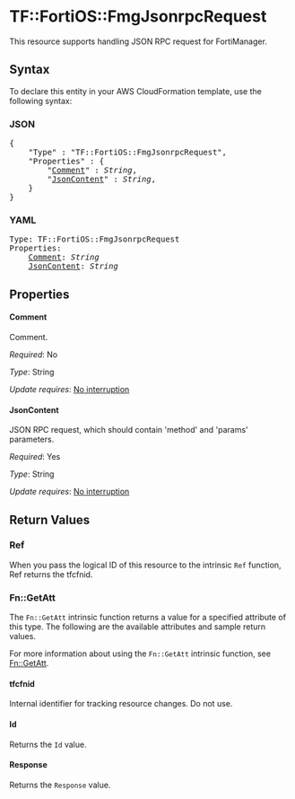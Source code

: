 # TF::FortiOS::FmgJsonrpcRequest

This resource supports handling JSON RPC request for FortiManager.

## Syntax

To declare this entity in your AWS CloudFormation template, use the following syntax:

### JSON

<pre>
{
    "Type" : "TF::FortiOS::FmgJsonrpcRequest",
    "Properties" : {
        "<a href="#comment" title="Comment">Comment</a>" : <i>String</i>,
        "<a href="#jsoncontent" title="JsonContent">JsonContent</a>" : <i>String</i>,
    }
}
</pre>

### YAML

<pre>
Type: TF::FortiOS::FmgJsonrpcRequest
Properties:
    <a href="#comment" title="Comment">Comment</a>: <i>String</i>
    <a href="#jsoncontent" title="JsonContent">JsonContent</a>: <i>String</i>
</pre>

## Properties

#### Comment

Comment.

_Required_: No

_Type_: String

_Update requires_: [No interruption](https://docs.aws.amazon.com/AWSCloudFormation/latest/UserGuide/using-cfn-updating-stacks-update-behaviors.html#update-no-interrupt)

#### JsonContent

JSON RPC request, which should contain 'method' and 'params' parameters.

_Required_: Yes

_Type_: String

_Update requires_: [No interruption](https://docs.aws.amazon.com/AWSCloudFormation/latest/UserGuide/using-cfn-updating-stacks-update-behaviors.html#update-no-interrupt)

## Return Values

### Ref

When you pass the logical ID of this resource to the intrinsic `Ref` function, Ref returns the tfcfnid.

### Fn::GetAtt

The `Fn::GetAtt` intrinsic function returns a value for a specified attribute of this type. The following are the available attributes and sample return values.

For more information about using the `Fn::GetAtt` intrinsic function, see [Fn::GetAtt](https://docs.aws.amazon.com/AWSCloudFormation/latest/UserGuide/intrinsic-function-reference-getatt.html).

#### tfcfnid

Internal identifier for tracking resource changes. Do not use.

#### Id

Returns the <code>Id</code> value.

#### Response

Returns the <code>Response</code> value.

